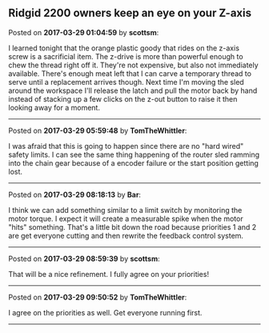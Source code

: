 ## Ridgid 2200 owners keep an eye on your Z-axis
Posted on **2017-03-29 01:04:59** by **scottsm**:

I learned tonight that the orange plastic goody that rides on the z-axis screw is a sacrificial item. The z-drive is more than powerful enough to chew the thread right off it. They're not expensive, but also not immediately available. There's enough meat left that I can carve a temporary thread to serve until a replacement arrives though.
 Next time I'm moving the sled around the workspace I'll release the latch and pull the motor back by hand instead of stacking up a few clicks on the z-out button to raise it then looking away for a moment.

---

Posted on **2017-03-29 05:59:48** by **TomTheWhittler**:

I was afraid that this is going to happen since there are no "hard wired" safety limits. I can see the same thing happening of the router sled ramming into the chain gear because of a encoder failure or the start position getting lost.

---

Posted on **2017-03-29 08:18:13** by **Bar**:

I think we can add something similar to a limit switch by monitoring the motor torque. I expect it will create a measurable spike when the motor "hits" something. That's a little bit down the road because priorities 1 and 2 are get everyone cutting and then rewrite the feedback control system.

---

Posted on **2017-03-29 08:59:39** by **scottsm**:

That will be a nice refinement. I fully agree on your priorities!

---

Posted on **2017-03-29 09:50:52** by **TomTheWhittler**:

I agree on the priorities as well. Get everyone running first.

---

